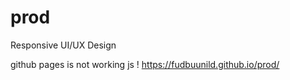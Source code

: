 # prod
Responsive UI/UX Design

github pages is not working js !
https://fudbuunild.github.io/prod/
